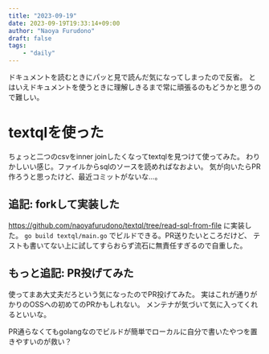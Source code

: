 ```yaml
---
title: "2023-09-19"
date: 2023-09-19T19:33:14+09:00
author: "Naoya Furudono"
draft: false
tags:
    - "daily"
---
```


ドキュメントを読むときにパッと見で読んだ気になってしまったので反省。
とはいえドキュメントを使うときに理解しきるまで常に頑張るのもどうかと思うので難しい。

# textqlを使った

ちょっと二つのcsvをinner joinしたくなってtextqlを見つけて使ってみた。
わりかしいい感じ。ファイルからsqlのソースを読めればなおよい。
気が向いたらPR作ろうと思ったけど、最近コミットがないな...。

## 追記: forkして実装した

<https://github.com/naoyafurudono/textql/tree/read-sql-from-file> に実装した。
`go build textql/main.go` でビルドできる。PR送りたいところだけど、
テストも書いてない上に試してすらおらず流石に無責任すぎるので自重した。

## もっと追記: PR投げてみた

使ってまあ大丈夫だろという気になったのでPR投げてみた。
実はこれが通りがかりのOSSへの初めてのPRかもしれない。
メンテナが気づいて気に入ってくれるといいな。

PR通らなくてもgolangなのでビルドが簡単でローカルに自分で書いたやつを置きやすいのが救い？
